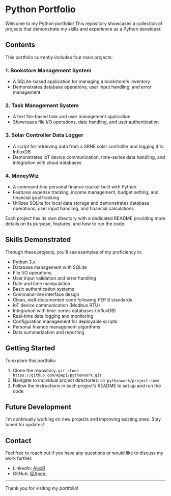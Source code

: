 # Python Portfolio

Welcome to my Python portfolio! This repository showcases a collection of projects that demonstrate my skills and experience as a Python developer.

## Contents

This portfolio currently includes four main projects:

### 1. Bookstore Management System
- A SQLite-based application for managing a bookstore's inventory
- Demonstrates database operations, user input handling, and error management

### 2. Task Management System
- A text file-based task and user management application
- Showcases file I/O operations, date handling, and user authentication

### 3. Solar Controller Data Logger
- A script for retrieving data from a SRNE solar controller and logging it to InfluxDB
- Demonstrates IoT device communication, time-series data handling, and integration with cloud databases

### 4. MoneyWiz
- A command-line personal finance tracker built with Python
- Features expense tracking, income management, budget setting, and financial goal tracking
- Utilizes SQLite for local data storage and demonstrates database operations, user input handling, and financial calculations

Each project has its own directory with a dedicated README providing more details on its purpose, features, and how to run the code.

## Skills Demonstrated

Through these projects, you'll see examples of my proficiency in:

- Python 3.x
- Database management with SQLite
- File I/O operations
- User input validation and error handling
- Date and time manipulation
- Basic authentication systems
- Command-line interface design
- Clean, well-documented code following PEP 8 standards
- IoT device communication (Modbus RTU)
- Integration with time-series databases (InfluxDB)
- Real-time data logging and monitoring
- Configuration management for deployable scripts
- Personal finance management algorithms
- Data summarization and reporting

## Getting Started

To explore this portfolio:

1. Clone the repository: `git clone https://github.com/Apepi/pythonwork.git`
2. Navigate to individual project directories: `cd pythonwork/project-name`
3. Follow the instructions in each project's README to set up and run the code

## Future Development

I'm continually working on new projects and improving existing ones. Stay tuned for updates!

## Contact

Feel free to reach out if you have any questions or would like to discuss my work further.

- LinkedIn: [AlexB](www.linkedin.com/in/alexander-büttner-217924155)
- GitHub: [@Apepi](https://github.com/Apepi)

---

Thank you for visiting my portfolio!

